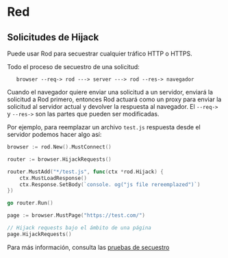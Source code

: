 # Red

## Solicitudes de Hijack

Puede usar Rod para secuestrar cualquier tráfico HTTP o HTTPS.

Todo el proceso de secuestro de una solicitud:

```text
   browser --req-> rod ---> server ---> rod --res-> navegador
```

Cuando el navegador quiere enviar una solicitud a un servidor, enviará la solicitud a Rod primero, entonces Rod actuará como un proxy para enviar la solicitud al servidor actual y devolver la respuesta al navegador. El `--req->` y `--res->` son las partes que pueden ser modificadas.

Por ejemplo, para reemplazar un archivo `test.js` respuesta desde el servidor podemos hacer algo así:

```go
browser := rod.New().MustConnect()

router := browser.HijackRequests()

router.MustAdd("*/test.js", func(ctx *rod.Hijack) {
    ctx.MustLoadResponse()
    ctx.Response.SetBody(`console. og("js file rereemplazed")`)
})

go router.Run()

page := browser.MustPage("https://test.com/")

// Hijack requests bajo el ámbito de una página
page.HijackRequests()
```

Para más información, consulta las [pruebas de secuestro](https://github.com/go-rod/rod/blob/master/hijack_test.go)
